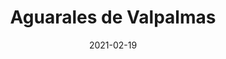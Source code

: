 ---
layout: post
category: day-by-day
date: 2021-02-19
title: Aguarales de Valpalmas
image:
  thumbnail: /images/blog/thumbnails/2021-02-19-aguarales-de-valpalmas.jpg
  path: /images/blog/2021-02-19-aguarales-de-valpalmas.jpg
---